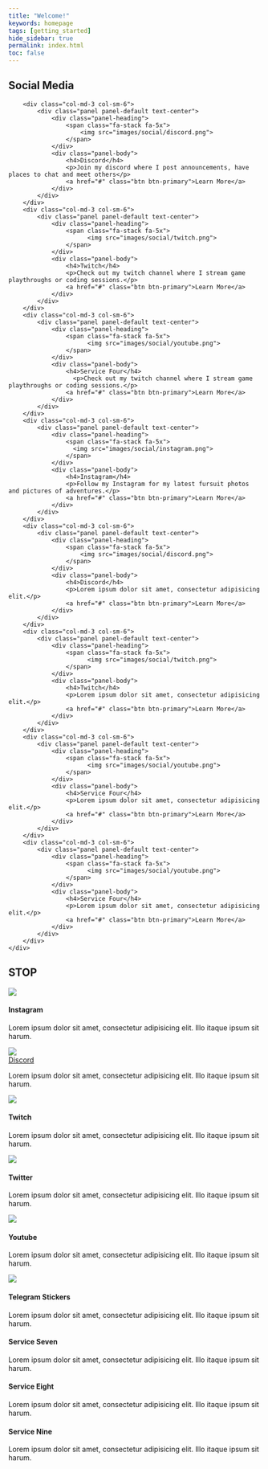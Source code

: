```yaml
---
title: "Welcome!"
keywords: homepage
tags: [getting_started]
hide_sidebar: true
permalink: index.html
toc: false
---
```


<div class="row">
        <div class="col-lg-12">
            <h2 class="page-header">Social Media</h2>
        </div>

        <div class="col-md-3 col-sm-6">
            <div class="panel panel-default text-center">
                <div class="panel-heading">
                    <span class="fa-stack fa-5x">
                        <img src="images/social/discord.png">
                    </span>
                </div>
                <div class="panel-body">
                    <h4>Discord</h4>
                    <p>Join my discord where I post announcements, have places to chat and meet others</p>
                    <a href="#" class="btn btn-primary">Learn More</a>
                </div>
            </div>
        </div>
        <div class="col-md-3 col-sm-6">
            <div class="panel panel-default text-center">
                <div class="panel-heading">
                    <span class="fa-stack fa-5x">
                          <img src="images/social/twitch.png">
                    </span>
                </div>
                <div class="panel-body">
                    <h4>Twitch</h4>
                    <p>Check out my twitch channel where I stream game playthroughs or coding sessions.</p>
                    <a href="#" class="btn btn-primary">Learn More</a>
                </div>
            </div>
        </div>
        <div class="col-md-3 col-sm-6">
            <div class="panel panel-default text-center">
                <div class="panel-heading">
                    <span class="fa-stack fa-5x">
                          <img src="images/social/youtube.png">
                    </span>
                </div>
                <div class="panel-body">
                    <h4>Service Four</h4>
                      <p>Check out my twitch channel where I stream game playthroughs or coding sessions.</p>
                    <a href="#" class="btn btn-primary">Learn More</a>
                </div>
            </div>
        </div>
        <div class="col-md-3 col-sm-6">
            <div class="panel panel-default text-center">
                <div class="panel-heading">
                    <span class="fa-stack fa-5x">
                      <img src="images/social/instagram.png">
                    </span>
                </div>
                <div class="panel-body">
                    <h4>Instagram</h4>
                    <p>Follow my Instagram for my latest fursuit photos and pictures of adventures.</p>
                    <a href="#" class="btn btn-primary">Learn More</a>
                </div>
            </div>
        </div>
        <div class="col-md-3 col-sm-6">
            <div class="panel panel-default text-center">
                <div class="panel-heading">
                    <span class="fa-stack fa-5x">
                        <img src="images/social/discord.png">
                    </span>
                </div>
                <div class="panel-body">
                    <h4>Discord</h4>
                    <p>Lorem ipsum dolor sit amet, consectetur adipisicing elit.</p>
                    <a href="#" class="btn btn-primary">Learn More</a>
                </div>
            </div>
        </div>
        <div class="col-md-3 col-sm-6">
            <div class="panel panel-default text-center">
                <div class="panel-heading">
                    <span class="fa-stack fa-5x">
                          <img src="images/social/twitch.png">
                    </span>
                </div>
                <div class="panel-body">
                    <h4>Twitch</h4>
                    <p>Lorem ipsum dolor sit amet, consectetur adipisicing elit.</p>
                    <a href="#" class="btn btn-primary">Learn More</a>
                </div>
            </div>
        </div>
        <div class="col-md-3 col-sm-6">
            <div class="panel panel-default text-center">
                <div class="panel-heading">
                    <span class="fa-stack fa-5x">
                          <img src="images/social/youtube.png">
                    </span>
                </div>
                <div class="panel-body">
                    <h4>Service Four</h4>
                    <p>Lorem ipsum dolor sit amet, consectetur adipisicing elit.</p>
                    <a href="#" class="btn btn-primary">Learn More</a>
                </div>
            </div>
        </div>
        <div class="col-md-3 col-sm-6">
            <div class="panel panel-default text-center">
                <div class="panel-heading">
                    <span class="fa-stack fa-5x">
                          <img src="images/social/youtube.png">
                    </span>
                </div>
                <div class="panel-body">
                    <h4>Service Four</h4>
                    <p>Lorem ipsum dolor sit amet, consectetur adipisicing elit.</p>
                    <a href="#" class="btn btn-primary">Learn More</a>
                </div>
            </div>
        </div>
    </div>
<!-- Social Media List -->
<div class="row">
    <div class="col-lg-12">
        <h2 class="page-header">STOP</h2>
    </div>
    <div class="col-md-4">
        <div class="media">
            <div class="pull-left">
                <span class="fa-stack fa-2x">
                      <img src="images/social/instagram.png">
                </span>
            </div>
            <div class="media-body">
                <h4 class="media-heading">Instagram</h4>
                <p>Lorem ipsum dolor sit amet, consectetur adipisicing elit. Illo itaque ipsum sit harum.</p>
            </div>
        </div>
        <div class="media">
            <div class="pull-left">
                <span class="fa-stack fa-2x">
                  <img src="images/social/discord.png">
                </span>
            </div>
            <div class="media-body">
                <a class="media-heading" href="https://www.rapidtables.com/web/html/link/html-image-link.html">Discord</a>
                <p>Lorem ipsum dolor sit amet, consectetur adipisicing elit. Illo itaque ipsum sit harum.</p>
            </div>
        </div>
        <div class="media">
            <div class="pull-left">
                <span class="fa-stack fa-2x">
                      <img src="images/social/twitch.png">
                </span>
            </div>
            <div class="media-body">
                <h4 class="media-heading">Twitch</h4>
                <p>Lorem ipsum dolor sit amet, consectetur adipisicing elit. Illo itaque ipsum sit harum.</p>
            </div>
        </div>
    </div>
    <div class="col-md-4">
        <div class="media">
            <div class="pull-left">
                <span class="fa-stack fa-2x">
                      <img src="images/social/twitter.png">
                </span>
            </div>
            <div class="media-body">
                <h4 class="media-heading">Twitter</h4>
                <p>Lorem ipsum dolor sit amet, consectetur adipisicing elit. Illo itaque ipsum sit harum.</p>
            </div>
        </div>
        <div class="media">
            <div class="pull-left">
                <span class="fa-stack fa-2x">
                      <img src="images/social/youtube.png">
                </span>
            </div>
            <div class="media-body">
                <h4 class="media-heading">Youtube</h4>
                <p>Lorem ipsum dolor sit amet, consectetur adipisicing elit. Illo itaque ipsum sit harum.</p>
            </div>
        </div>
        <div class="media">
            <div class="pull-left">
                <span class="fa-stack fa-2x">
                      <img src="images/social/telegram.png">
                </span>
            </div>
            <div class="media-body">
                <h4 class="media-heading">Telegram Stickers</h4>
                <p>Lorem ipsum dolor sit amet, consectetur adipisicing elit. Illo itaque ipsum sit harum.</p>
            </div>
        </div>
    </div>
    <div class="col-md-4">
        <div class="media">
            <div class="pull-left">
                <span class="fa-stack fa-2x">
                      <i class="fa fa-circle fa-stack-2x text-primary"></i>
                </span>
            </div>
            <div class="media-body">
                <h4 class="media-heading">Service Seven</h4>
                <p>Lorem ipsum dolor sit amet, consectetur adipisicing elit. Illo itaque ipsum sit harum.</p>
            </div>
        </div>
        <div class="media">
            <div class="pull-left">
                <span class="fa-stack fa-2x">
                      <i class="fa fa-circle fa-stack-2x text-primary"></i>
                </span>
            </div>
            <div class="media-body">
                <h4 class="media-heading">Service Eight</h4>
                <p>Lorem ipsum dolor sit amet, consectetur adipisicing elit. Illo itaque ipsum sit harum.</p>
            </div>
        </div>
        <div class="media">
            <div class="pull-left">
                <span class="fa-stack fa-2x">
                      <i class="fa fa-circle fa-stack-2x text-primary"></i>
                </span>
            </div>
            <div class="media-body">
                <h4 class="media-heading">Service Nine</h4>
                <p>Lorem ipsum dolor sit amet, consectetur adipisicing elit. Illo itaque ipsum sit harum.</p>
            </div>
        </div>
    </div>
</div>

